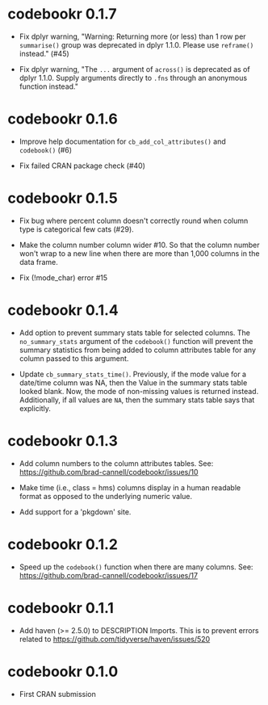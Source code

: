# codebookr 0.1.7

* Fix dplyr warning, "Warning: Returning more (or less) than 1 row per `summarise()` group was deprecated in
dplyr 1.1.0. Please use `reframe()` instead." (#45)

* Fix dplyr warning, "The `...` argument of `across()` is deprecated as of dplyr 1.1.0. Supply arguments directly to `.fns` through an anonymous function instead."

# codebookr 0.1.6

* Improve help documentation for `cb_add_col_attributes()` and `codebook()` (#6)

* Fix failed CRAN package check (#40)

# codebookr 0.1.5

* Fix bug where percent column doesn't correctly round when column type is categorical few cats (#29).

* Make the column number column wider #10. So that the column number won't wrap to a new line when there are more than 1,000 columns in the data frame.

* Fix (!mode_char) error #15

# codebookr 0.1.4

* Add option to prevent summary stats table for selected columns. The `no_summary_stats` argument of the `codebook()` function will prevent the summary statistics from being added to column attributes table for any column passed to this argument.

* Update `cb_summary_stats_time()`. Previously, if the mode value for a date/time column was NA, then the Value in the summary stats table looked blank. Now, the mode of non-missing values is returned instead. Additionally, if all values are `NA`, then the summary stats table says that explicitly. 

# codebookr 0.1.3

* Add column numbers to the column attributes tables. See: https://github.com/brad-cannell/codebookr/issues/10

* Make time (i.e., class = hms) columns display in a human readable format as opposed to the underlying numeric value.

* Add support for a 'pkgdown' site.

# codebookr 0.1.2

* Speed up the `codebook()` function when there are many columns. See: https://github.com/brad-cannell/codebookr/issues/17

# codebookr 0.1.1

* Add haven (>= 2.5.0) to DESCRIPTION Imports. This is to prevent errors related to https://github.com/tidyverse/haven/issues/520

# codebookr 0.1.0

* First CRAN submission
